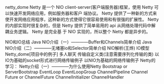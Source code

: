 netty_dome
Netty 是一个 NIO client-server(客户端服务器)框架，使用 Netty 可以快速开发网络应用，例如服务器和客户 端协议。 Netty 提供了一种新的方式来使开发网络应用程序，这种新的方式使得它很容易使用和有很强的扩展性。 Netty 的内部实现时很复杂的，但是 Netty 提供了简单易用的 api 从网络处理代码中解耦业务逻辑。 Netty 是完全基 于 NIO 实现的，所以整个 Netty 都是异步的。

NIO和IO总结
Java NIO介绍（一）————Buffer和Channels简单介绍
Java NIO介绍（二）————无堵塞io和Selector简单介绍
NIO解析(王烨)
IO模型
Netty_dome[项目中的例子]
多人聊天
传输自定义类(注意需要序列化传输的类)
以IO为基础的socket形式进行网络传输例子
以NIO为基础的网络传输例子
Netty的学习：
Netty介绍（一）————为什么使用Netty
Bootstrap or ServerBootstrap
EventLoop
EventLoopGroup
ChannelPipeline
Channel
Future or ChannelFuture
ChannelInitializer
ChannelHandler
